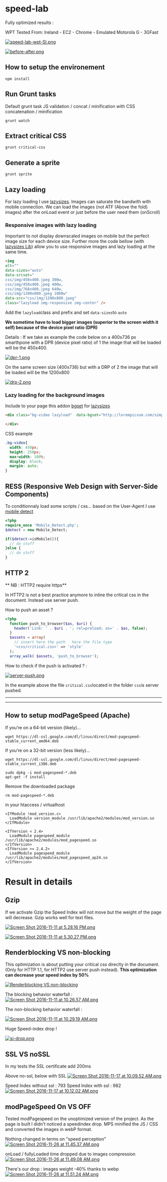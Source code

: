 # speed-lab

Fully optimized results :

WPT Tested From: Ireland - EC2 - Chrome - Emulated Motorola G - 3GFast

[![speed-lab-wpt-SI.png](https://s13.postimg.org/stbf06qh3/speed_lab_wpt_SI.png)](https://postimg.org/image/tvlliq9ab/)

[![before-after.png](https://s16.postimg.org/se22nrrw5/before_after.png)](https://postimg.org/image/igr1upka9/)



## How to setup the environement

```
npm install
```


## Run Grunt tasks

Default grunt task JS validation / concat / minification with CSS concatenation / minification
```
grunt watch
```


## Extract critical CSS

```
grunt critical-css
```

## Generate a sprite

```
grunt sprite
```


## Lazy loading

For lazy loading I use [lazysizes](https://github.com/aFarkas/lazysizes).
Images can saturate the bandwith with mobile connection. We can load the images (not ATF (Above the fold) images) after the onLoad event or just before the user need them (onScroll)



### Responsive images with lazy loading

Important to not display downscaled images on mobile but the perfect image size for each device size. Further more the code bellow (with [lazysizes Lib](https://github.com/aFarkas/lazysizes)) allow you to use responsive images and lazy loading at the same time.

```html
<img
alt=""
data-sizes="auto"
data-srcset="
css/img/450x400.jpeg 300w,
css/img/450x400.jpeg 400w,
css/img/768x400.jpeg 640w,
css/img/1200x800.jpeg 1000w"
data-src="css/img/1200x800.jpeg"
class="lazyload img-responsive img-center" />
```

Add the ```lazyload```class and prefix and set ```data-sizes```to ```auto```

**We sometime have to load bigger images (superior to the screen width it self) because of the device pixel ratio (DPR)**

Details : If we take as example the code below on a 400x736 px smarthpone with a DPR (device pixel ratio) of 1 the image that will be loaded will be the 450x400.

[![dpr-1.png](https://s22.postimg.org/acgi2z4gh/dpr_1.png)](https://postimg.org/image/sf9ku70b1/)

On the same screen size (400x736) but with a DRP of 2 the image that will be loaded will be the 1200x800

[![drp-2.png](https://s22.postimg.org/mfltqjfip/drp_2.png)](https://postimg.org/image/64lpu830t/)





### Lazy loading for the background images

Include to your page this addon [bgset](https://github.com/aFarkas/lazysizes/tree/gh-pages/plugins/bgset) for [lazysizes](https://github.com/aFarkas/lazysizes)

```html
<div class="bg-video lazyload"  data-bgset="http://lorempicsum.com/simpsons/200/200/1 200w, http://lorempicsum.com/simpsons/300/300/1 300w, http://lorempicsum.com/simpsons/400/300/1 400w, http://lorempicsum.com/simpsons/768/400/1 700w" data-sizes="auto">

</div>
```
CSS example
```css
.bg-video{
  width: 450px;
  height: 250px;
  max-width: 100%;
  display: block;
  margin: auto;
}
```


## RESS (Responsive Web Design with Server-Side Components)

To conditionnaly load some scripts / css...  based on the User-Agent I use [mobile detect](https://github.com/serbanghita/Mobile-Detect)

```php
<?php
require_once 'Mobile_Detect.php';
$detect = new Mobile_Detect;

if($detect->isMobile()){
  // do stuff
}else {
  // do stuff
}
```



## HTTP 2

** NB : HTTP2 require https**

In HTTP2 is not a best practice anymore to inline the critical css in the document. Instead use server push.

How to push an asset ?

```php
<?php
  function push_to_browser($as, $uri) {
    header('Link: ' . $uri . '; rel=preload; as=' . $as, false);
  }
  $assets = array(
    // insert here the path   here the file type
    '<css/critical.css>' => 'style'
  );
  array_walk( $assets, 'push_to_browser');
```


How to check if the push is activated ? :

[![server-push.png](https://s18.postimg.org/ho1s77zgp/server_push.png)](https://postimg.org/image/us7cjwrid/)

In the example above the file ```critical.css```located in the folder ```css```is server pushed.


<hr/>
<hr/>


## How to setup modPageSpeed (Apache)


If you’re on a 64-bit version (likely)...
```
wget https://dl-ssl.google.com/dl/linux/direct/mod-pagespeed-stable_current_amd64.deb
```
If you’re on a 32-bit version (less likely)...
```
wget https://dl-ssl.google.com/dl/linux/direct/mod-pagespeed-stable_current_i386.deb
```
```
sudo dpkg -i mod-pagespeed-*.deb
apt-get -f install
```
Remove the downloaded package
```
rm mod-pagespeed-*.deb
```

in your htaccess / virtualhost

```
<IfModule !mod_version.c>
  LoadModule version_module /usr/lib/apache2/modules/mod_version.so
</IfModule>

<IfVersion < 2.4>
  LoadModule pagespeed_module /usr/lib/apache2/modules/mod_pagespeed.so
</IfVersion>
<IfVersion >= 2.4.2>
  LoadModule pagespeed_module /usr/lib/apache2/modules/mod_pagespeed_ap24.so
</IfVersion>
```


# Result in details


## Gzip

If we activate Gzip the Speed Index will not move but the weight of the page will decrease. Gzip works well for text files.

[![Screen Shot 2016-11-11 at 5.28.16 PM.png](https://s14.postimg.org/rnzt3j6ip/Screen_Shot_2016_11_11_at_5_28_16_PM.png)](https://postimg.org/image/qyh0r65z1/)


[![Screen Shot 2016-11-11 at 5.30.27 PM.png](https://s14.postimg.org/548ob75k1/Screen_Shot_2016_11_11_at_5_30_27_PM.png)](https://postimg.org/image/ua9mi16u5/)


## Renderblocking VS non-blocking

This optimization is about putting your critical css direclty in the document. (Only for HTTP 1.1, for HTTP2 use server push instead). **This optimization can decrease your speed index by 50%**

[![Renderblocking VS non-blocking](https://s17.postimg.org/6ku2e04zj/filmstrip_2.png)](https://postimg.org/image/xinzfqpmj/)

The blocking behavior waterfall :
[![Screen Shot 2016-11-11 at 10.26.57 AM.png](https://s11.postimg.org/qg34kbi43/Screen_Shot_2016_11_11_at_10_26_57_AM.png)](https://postimg.org/image/ridb2v0xb/)

The non-blocking behavior waterfall :

[![Screen Shot 2016-11-11 at 10.29.19 AM.png](https://s17.postimg.org/62ec16ntr/Screen_Shot_2016_11_11_at_10_29_19_AM.png)](https://postimg.org/image/o57esejob/)


Huge Speed-index drop !

[![si-drop.png](https://s16.postimg.org/rd1bmadad/si_drop.png)](https://postimg.org/image/63dpbfwzl/)


## SSL VS noSSL

In my tests the SSL certificate add 200ms


Above no-ssl, below with SSL
[![Screen Shot 2016-11-17 at 10.09.52 AM.png](https://s15.postimg.org/irmtsucaj/Screen_Shot_2016_11_17_at_10_09_52_AM.png)](https://postimg.org/image/ugqtgt393/)


Speed Index without ssl : 793
Speed Index with ssl : 982
[![Screen Shot 2016-11-17 at 10.12.02 AM.png](https://s14.postimg.org/pk5ybn8pt/Screen_Shot_2016_11_17_at_10_12_02_AM.png)](https://postimg.org/image/x057xfwf1/)




## modPageSpeed On VS OFF

Tested modPagespeed on the unoptimized version of the project. As the page is built I didn't noticed a speedindex drop. MPS minified the JS / CSS and converted the images in webP format.

Nothing changed in terms on "speed perception"
[![Screen Shot 2016-11-26 at 11.45.37 AM.png](https://s12.postimg.org/8n4z7d5cd/Screen_Shot_2016_11_26_at_11_45_37_AM.png)](https://postimg.org/image/dlshlw955/)

onLoad / fullyLoaded time dropped due to images compression
[![Screen Shot 2016-11-26 at 11.49.08 AM.png](https://s13.postimg.org/n1prrin47/Screen_Shot_2016_11_26_at_11_49_08_AM.png)](https://postimg.org/image/8iimq3tz7/)


There's our drop : images weight -40% thanks to webp
[![Screen Shot 2016-11-26 at 11.51.24 AM.png](https://s13.postimg.org/9x4os0nyf/Screen_Shot_2016_11_26_at_11_51_24_AM.png)](https://postimg.org/image/731jekls3/)
